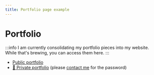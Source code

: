 ```yaml
---
title: Portfolio page example
---
```


# Portfolio

:::info
I am currently consolidating my portfolio pieces into my website. While that's brewing, you can access them here.
:::

* [Public portfolio](https://ridzwanharon.wordpress.com/portfolio/)
* <a href="/private-portfolio/" target="_blank">🔐 Private portfolio</a> (please <a href="mailto:rdzwn.hrn@gmail.com">contact me</a> for the password)